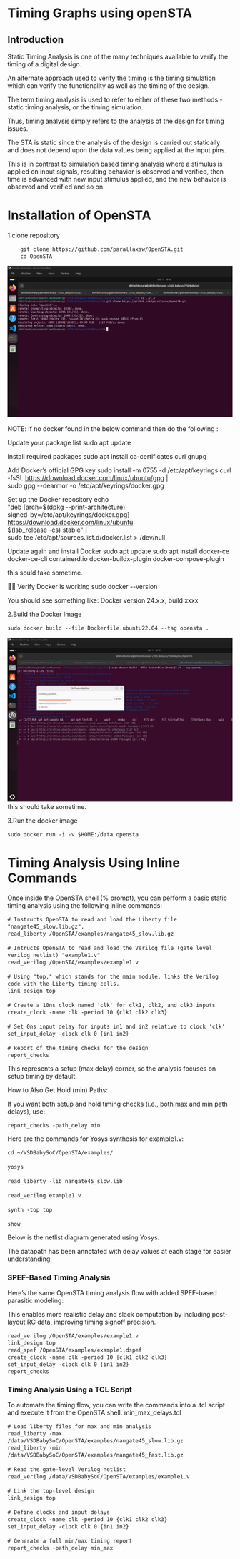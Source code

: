 
# Timing Graphs using openSTA
## Introduction
Static Timing Analysis is one of the many techniques available to verify the timing of a digital design.

An alternate approach used to verify the timing is the timing simulation which can verify the functionality as well as the timing of the design.

The term timing analysis is used to refer to either of these two methods - static timing analysis, or the timing simulation.

Thus, timing analysis simply refers to the analysis of the design for timing issues.

The STA is static since the analysis of the design is carried out statically and does not depend upon the data values being applied at the input pins.

This is in contrast to simulation based timing analysis where a stimulus is applied on input signals, resulting behavior is observed and verified, then time is advanced with new input stimulus applied, and the new behavior is observed and verified and so on.

# Installation of OpenSTA
1.clone repository
```
    git clone https://github.com/parallaxsw/OpenSTA.git
    cd OpenSTA
```
![Clone OpenSTA Repository](image1.png)

NOTE: 
if no docker found in the below command then do the following : 

Update your package list
sudo apt update


Install required packages
sudo apt install ca-certificates curl gnupg


Add Docker’s official GPG key
sudo install -m 0755 -d /etc/apt/keyrings
curl -fsSL https://download.docker.com/linux/ubuntu/gpg | \
  sudo gpg --dearmor -o /etc/apt/keyrings/docker.gpg


Set up the Docker repository
echo \
  "deb [arch=$(dpkg --print-architecture) \
  signed-by=/etc/apt/keyrings/docker.gpg] \
  https://download.docker.com/linux/ubuntu \
  $(lsb_release -cs) stable" | \
  sudo tee /etc/apt/sources.list.d/docker.list > /dev/null


Update again and install Docker
sudo apt update
sudo apt install docker-ce docker-ce-cli containerd.io docker-buildx-plugin docker-compose-plugin

this sould take sometime.


Verify Docker is working
sudo docker --version


You should see something like:
Docker version 24.x.x, build xxxx



2.Build the Docker Image
```
sudo docker build --file Dockerfile.ubuntu22.04 --tag opensta .
```
![Build Docker Image](image2.png)
this should take sometime.

3.Run the docker image
```
sudo docker run -i -v $HOME:/data opensta
```
# Timing Analysis Using Inline Commands
Once inside the OpenSTA shell (% prompt), you can perform a basic static timing analysis using the following inline commands:

```
# Instructs OpenSTA to read and load the Liberty file "nangate45_slow.lib.gz".
read_liberty /OpenSTA/examples/nangate45_slow.lib.gz

# Intructs OpenSTA to read and load the Verilog file (gate level verilog netlist) "example1.v"
read_verilog /OpenSTA/examples/example1.v

# Using "top," which stands for the main module, links the Verilog code with the Liberty timing cells.
link_design top

# Create a 10ns clock named 'clk' for clk1, clk2, and clk3 inputs 
create_clock -name clk -period 10 {clk1 clk2 clk3}

# Set 0ns input delay for inputs in1 and in2 relative to clock 'clk'
set_input_delay -clock clk 0 {in1 in2}

# Report of the timing checks for the design 
report_checks
```

This represents a setup (max delay) corner, so the analysis focuses on setup timing by default.

How to Also Get Hold (min) Paths:

If you want both setup and hold timing checks (i.e., both max and min path delays), use:
```
report_checks -path_delay min
```
Here are the commands for Yosys synthesis for example1.v:
```
cd ~/VSDBabySoC/OpenSTA/examples/

yosys

read_liberty -lib nangate45_slow.lib

read_verilog example1.v

synth -top top

show
```

Below is the netlist diagram generated using Yosys.

The datapath has been annotated with delay values at each stage for easier understanding:



### SPEF-Based Timing Analysis
Here’s the same OpenSTA timing analysis flow with added SPEF-based parasitic modeling:

This enables more realistic delay and slack computation by including post-layout RC data, improving timing signoff precision.
```read_liberty /OpenSTA/examples/nangate45_slow.lib.gz
read_verilog /OpenSTA/examples/example1.v
link_design top
read_spef /OpenSTA/examples/example1.dspef
create_clock -name clk -period 10 {clk1 clk2 clk3}
set_input_delay -clock clk 0 {in1 in2}
report_checks
```


### Timing Analysis Using a TCL Script
To automate the timing flow, you can write the commands into a .tcl script and execute it from the OpenSTA shell.
min_max_delays.tcl
```
# Load liberty files for max and min analysis
read_liberty -max /data/VSDBabySoC/OpenSTA/examples/nangate45_slow.lib.gz
read_liberty -min /data/VSDBabySoC/OpenSTA/examples/nangate45_fast.lib.gz

# Read the gate-level Verilog netlist
read_verilog /data/VSDBabySoC/OpenSTA/examples/example1.v

# Link the top-level design
link_design top

# Define clocks and input delays
create_clock -name clk -period 10 {clk1 clk2 clk3}
set_input_delay -clock clk 0 {in1 in2}

# Generate a full min/max timing report
report_checks -path_delay min_max
```

